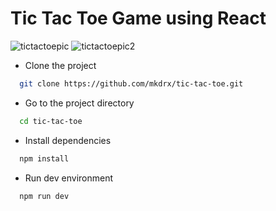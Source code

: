 # Tic Tac Toe Game using React
![tictactoepic](https://github.com/mkdrx/tic-tac-toe/assets/99738621/f4b64d2c-26c3-423c-b61c-26e10112d74a)
![tictactoepic2](https://github.com/mkdrx/tic-tac-toe/assets/99738621/5347f7b7-54d2-47f8-8be3-78a3fee03986)


- Clone the project

```bash
  git clone https://github.com/mkdrx/tic-tac-toe.git
```

- Go to the project directory

```bash
  cd tic-tac-toe
```

- Install dependencies

```bash
  npm install
```

- Run dev environment

```bash
  npm run dev
```
